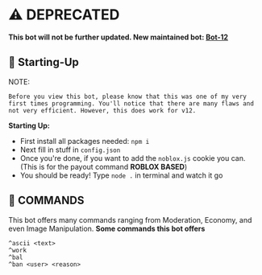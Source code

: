 
# ⚠️ DEPRECATED
**This bot will not be further updated. New maintained bot: [Bot-12](https://github.com/Koolwiza/Bot-12/tree/main)**


## 📝 Starting-Up
NOTE:
```
Before you view this bot, please know that this was one of my very first times programming. You'll notice that there are many flaws and not very efficient. However, this does work for v12. 
```
**Starting Up:**
- First install all packages needed: `npm i`
- Next fill in stuff in `config.json`
- Once you're done, if you want to add the `noblox.js` cookie you can. (This is for the payout command **ROBLOX BASED**)
- You should be ready! Type `node .` in terminal and watch it go

## 💨 COMMANDS
This bot offers many commands ranging from Moderation, Economy, and even Image Manipulation.
**Some commands this bot offers**
```
^ascii <text>
^work
^bal
^ban <user> <reason>
```
